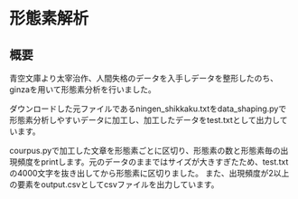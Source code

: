 # 形態素解析
## 概要
青空文庫より太宰治作、人間失格のデータを入手しデータを整形したのち、ginzaを用いて形態素分析を行いました。

ダウンロードした元ファイルであるningen_shikkaku.txtをdata_shaping.pyで形態素分析しやすいデータに加工し、加工したデータをtest.txtとして出力しています。

courpus.pyで加工した文章を形態素ごとに区切り、形態素の数と形態素毎の出現頻度をprintします。元のデータのままではサイズが大きすぎたため、test.txtの4000文字を抜き出してから形態素に区切りました。
また、出現頻度が2以上の要素をoutput.csvとしてcsvファイルを出力しています。
